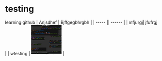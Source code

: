 # testing
learning github
| Anjsdhef | Bjffgegbhrgbh | 
| ----- || ------ |
| mfjurgj| jfufrgj |
| wtesting | <img src="https://github.com/ssrajputtheboss/testing/blob/main/IMG_20210220_122626.jpg" width="100" height="100" ></img> |
